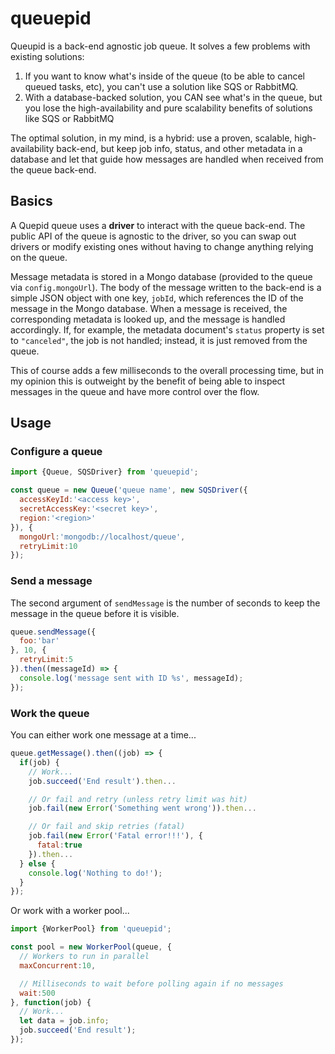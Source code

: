 queuepid
======

Queupid is a back-end agnostic job queue. It solves a few problems with existing solutions:

1. If you want to know what's inside of the queue (to be able to cancel queued tasks, etc), you can't use a solution like SQS or RabbitMQ.
2. With a database-backed solution, you CAN see what's in the queue, but you lose the high-availability and pure scalability benefits of solutions like SQS or RabbitMQ

The optimal solution, in my mind, is a hybrid: use a proven, scalable, high-availability back-end, but keep job info, status, and other metadata in a database and let that guide how messages are handled when received from the queue back-end. 

## Basics
A Quepid queue uses a **driver** to interact with the queue back-end. The public API of the queue is agnostic to the driver, so you can swap out drivers or modify existing ones without having to change anything relying on the queue.

Message metadata is stored in a Mongo database (provided to the queue via `config.mongoUrl`). The body of the message written to the back-end is a simple JSON object with one key, `jobId`, which references the ID of the message in the Mongo database. When a message is received, the corresponding metadata is looked up, and the message is handled accordingly. If, for example, the metadata document's `status` property is set to `"canceled"`, the job is not handled; instead, it is just removed from the queue.

This of course adds a few milliseconds to the overall processing time, but in my opinion this is outweight by the benefit of being able to inspect messages in the queue and have more control over the flow.

## Usage

### Configure a queue
```js
import {Queue, SQSDriver} from 'queuepid';

const queue = new Queue('queue name', new SQSDriver({
  accessKeyId:'<access key>',
  secretAccessKey:'<secret key>',
  region:'<region>'
}), {
  mongoUrl:'mongodb://localhost/queue',
  retryLimit:10
});
```

### Send a message
The second argument of `sendMessage` is the number of seconds to keep the message in the queue before it is visible.

```js
queue.sendMessage({
  foo:'bar'
}, 10, {
  retryLimit:5
}).then((messageId) => {
  console.log('message sent with ID %s', messageId);
});
```

### Work the queue
You can either work one message at a time...

```js
queue.getMessage().then((job) => {
  if(job) {
    // Work...
    job.succeed('End result').then...

    // Or fail and retry (unless retry limit was hit)
    job.fail(new Error('Something went wrong')).then...

    // Or fail and skip retries (fatal)
    job.fail(new Error('Fatal error!!!'), {
      fatal:true
    }).then...
  } else {
    console.log('Nothing to do!');
  }
});
```

Or work with a worker pool...

```js
import {WorkerPool} from 'queuepid';

const pool = new WorkerPool(queue, {
  // Workers to run in parallel
  maxConcurrent:10,

  // Milliseconds to wait before polling again if no messages
  wait:500
}, function(job) {
  // Work...
  let data = job.info;
  job.succeed('End result');
});
```

